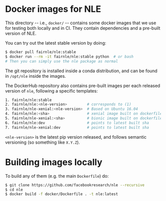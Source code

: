 # Docker images for NLE

This directory -- i.e., `docker/` -- contains some docker images that we use for
testing both locally and in CI. They contain dependencies and a pre-built
version of NLE.

You can try out the latest stable version by doing:

```bash
$ docker pull fairnle/nle:stable
$ docker run --rm -it fairnle/nle:stable python  # or bash
# Then you can simply use the nle package as normal
```

The git repository is installed inside a conda distribution, and can be found in
`/opt/nle` inside the images.

The DockerHub repository also contains pre-built images per each released
version of `nle`, following a specific templates:

``` bash
1. fairnle/nle:stable
2. fairnle/nle:<nle-version>         # corresponds to (1)
3. fairnle/nle-xenial:<nle-version>  # Based on Ubuntu 16.04
4. fairnle/nle:<sha>                 # xenial image built on dockerfile changes
5. fairnle/nle-xenial:<sha>          # bionic image built on dockerfile changes
6. fairnle/nle:dev                   # points to latest built sha
7. fairnle/nle-xenial:dev            # points to latest built sha
```

`<nle-version>` is the latest pip version released, and follows semantic versioning (so something like `X.Y.Z`).

# Building images locally

To build any of them (e.g. the main `Dockerfile`) do:

```bash
$ git clone https://github.com/facebookresearch/nle --recursive
$ cd nle
$ docker build -f docker/Dockerfile . -t nle:latest
```
